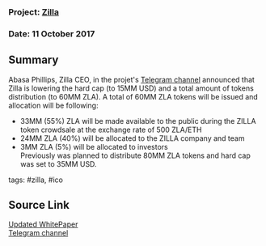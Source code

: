 ### Project: [Zilla](../projects/zilla.md)
### Date: 11 October 2017
## Summary

Abasa Phillips, Zilla CEO, in the projet's [Telegram channel](https://t.me/zillatoken) announced that Zilla is lowering the hard cap (to 15MM USD) and a total amount of tokens distribution (to 60MM ZLA).
A total of 60MM ZLA tokens will be issued and allocation will be following:  
* 33MM (55%) ZLA will be made available to the public during the ZILLA token crowdsale at the exchange rate of 500 ZLA/ETH  
* 24MM ZLA (40%) will be allocated to the ZILLA company and team  
* 3MM ZLA (5%) will be allocated to investors  
Previously was planned to distribute 80MM ZLA tokens and hard cap was set to 35MM USD.

tags: #zilla, #ico
## Source Link
[Updated WhitePaper](https://zla.io/assets/landingpage/docs/ZILLA_White_Paper_en.pdf)  
[Telegram channel](https://t.me/zillatoken)

